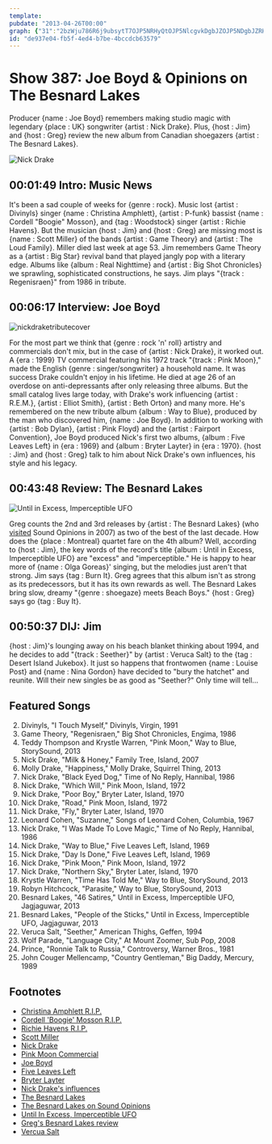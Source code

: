 ```yaml
---
template: 
pubdate: "2013-04-26T00:00"
graph: {"31":"2bzWju786R6j9ubsytT7OJP5NRHyQtOJP5NlcgvkDgbJZOJP5NDgbJZRHyQtDgbJZo9tVj6Fdp0DgbJZ","AH":"","210":"3hai2BAACi3hai2xbJAl3hai2XtcZJX6cfdgMit6gMit6xbJAl97qipxbJAlW32V7xbJAl97qipBHm1G","2CD":"X6cfdqYVo9RHBKHqYVo9MmEQjRHBKHMmEQjaXO848uHcKMmEQj"}
id: "de937e04-fb5f-4ed4-b7be-4bccdcb63579"
---
```






# Show 387: Joe Boyd & Opinions on The Besnard Lakes

Producer {name : Joe Boyd} remembers making studio magic with legendary {place : UK} songwriter {artist : Nick Drake}. Plus, {host : Jim} and {host : Greg} review the new album from Canadian shoegazers {artist : The Besnard Lakes}.

![Nick Drake](https://static.soundopinions.org/images/2013/nickdrake1.jpg)



## 00:01:49 Intro: Music News

It's been a sad couple of weeks for {genre : rock}. Music lost {artist : Divinyls} singer {name : Christina Amphlett}, {artist : P-funk} bassist {name : Cordell "Boogie" Mosson}, and {tag : Woodstock} singer {artist : Richie Havens}. But the musician {host : Jim} and {host : Greg} are missing most is {name : Scott Miller} of the bands {artist : Game Theory} and {artist : The Loud Family}. Miller died last week at age 53. Jim remembers Game Theory as a {artist : Big Star} revival band that played jangly pop with a literary edge. Albums like {album : Real Nighttime} and {artist : Big Shot Chronicles} we sprawling, sophisticated constructions, he says. Jim plays "{track : Regenisraen}" from 1986 in tribute.



## 00:06:17 Interview: Joe Boyd

![nickdraketributecover](https://static.soundopinions.org/assets/387/AH0.jpg)

For the most part we think that {genre : rock 'n' roll} artistry and commercials don't mix, but in the case of {artist : Nick Drake}, it worked out. A {era : 1999} TV commercial featuring his 1972 track "{track : Pink Moon}," made the English {genre : singer/songwriter} a household name. It was success Drake couldn't enjoy in his lifetime. He died at age 26 of an overdose on anti-depressants after only releasing three albums. But the small catalog lives large today, with Drake's work influencing {artist : R.E.M.}, {artist : Elliot Smith}, {artist : Beth Orton} and many more. He's remembered on the new tribute album {album : Way to Blue}, produced by the man who discovered him, {name : Joe Boyd}. In addition to working with {artist : Bob Dylan}, {artist : Pink Floyd} and the {artist : Fairport Convention}, Joe Boyd produced Nick's first two albums, {album : Five Leaves Left} in {era : 1969} and {album : Bryter Layter} in {era : 1970}. {host : Jim} and {host : Greg} talk to him about Nick Drake's own influences, his style and his legacy.



## 00:43:48 Review: The Besnard Lakes

![Until in Excess, Imperceptible UFO](https://static.soundopinions.org/assets/387/2100.jpg)

Greg counts the 2nd and 3rd releases by {artist : The Besnard Lakes} (who [visited](/show/89) Sound Opinions in 2007) as two of the best of the last decade. How does the {place : Montreal} quartet fare on the 4th album? Well, according to {host : Jim}, the key words of the record's title {album : Until in Excess, Imperceptible UFO} are "excess" and "imperceptible." He is happy to hear more of {name : Olga Goreas}' singing, but the melodies just aren't that strong. Jim says {tag : Burn It}. Greg agrees that this album isn't as strong as its predecessors, but it has its own rewards as well. The Besnard Lakes bring slow, dreamy "{genre : shoegaze} meets Beach Boys." {host : Greg} says go {tag : Buy It}.



## 00:50:37 DIJ: Jim

{host : Jim}'s lounging away on his beach blanket thinking about 1994, and he decides to add "{track : Seether}" by {artist : Veruca Salt} to the {tag : Desert Island Jukebox}. It just so happens that frontwomen {name : Louise Post} and {name : Nina Gordon} have decided to "bury the hatchet" and reunite. Will their new singles be as good as "Seether?" Only time will tell...



## Featured Songs

2. Divinyls, "I Touch Myself," Divinyls, Virgin, 1991
3. Game Theory, "Regenisraen," Big Shot Chronicles, Engima, 1986
4. Teddy Thompson and Krystle Warren, "Pink Moon," Way to Blue, StorySound, 2013
5. Nick Drake, "Milk & Honey," Family Tree, Island, 2007
6. Molly Drake, "Happiness," Molly Drake, Squirrel Thing, 2013
7. Nick Drake, "Black Eyed Dog," Time of No Reply, Hannibal, 1986
8. Nick Drake, "Which Will," Pink Moon, Island, 1972
9. Nick Drake, "Poor Boy," Bryter Later, Island, 1970
10. Nick Drake, "Road," Pink Moon, Island, 1972
11. Nick Drake, "Fly," Bryter Later, Island, 1970
12. Leonard Cohen, "Suzanne," Songs of Leonard Cohen, Columbia, 1967
13. Nick Drake, "I Was Made To Love Magic," Time of No Reply, Hannibal, 1986
14. Nick Drake, "Way to Blue," Five Leaves Left, Island, 1969
15. Nick Drake, "Day Is Done," Five Leaves Left, Island, 1969
16. Nick Drake, "Pink Moon," Pink Moon, Island, 1972
17. Nick Drake, "Northern Sky," Bryter Later, Island, 1970
18. Krystle Warren, "Time Has Told Me," Way to Blue, StorySound, 2013
19. Robyn Hitchcock, "Parasite," Way to Blue, StorySound, 2013
20. Besnard Lakes, "46 Satires," Until in Excess, Imperceptible UFO, Jagjaguwar, 2013
21. Besnard Lakes, "People of the Sticks," Until in Excess, Imperceptible UFO, Jagjaguwar, 2013
22. Veruca Salt, "Seether," American Thighs, Geffen, 1994
23. Wolf Parade, "Language City," At Mount Zoomer, Sub Pop, 2008
24. Prince, "Ronnie Talk to Russia," Controversy, Warner Bros., 1981
25. John Couger Mellencamp, "Country Gentleman," Big Daddy, Mercury, 1989



## Footnotes

- [Christina Amphlett R.I.P.](http://www.nytimes.com/2013/04/23/arts/music/christina-amphlett-divinyls-singer-dies-at-53.html?_r=0)
- [Cordell 'Boogie' Mosson R.I.P.](http://www.nj.com/entertainment/music/index.ssf/2013/04/cordell_boogie_mosson_p-funk_b.html)
- [Richie Havens R.I.P.](http://www.npr.org/blogs/therecord/2013/04/23/178470389/richie-havens-folk-singer-who-opened-woodstock-has-died)
- [Scott Miller](http://www.loudfamily.com/scott.html)
- [Nick Drake](http://www.brytermusic.com/)
- [Pink Moon Commercial](https://www.youtube.com/watch?v=BIOW9fLT9eY)
- [Joe Boyd](http://www.joeboyd.co.uk/)
- [Five Leaves Left](http://www.allmusic.com/album/five-leaves-left-mw0000189840)
- [Bryter Layter](http://www.nickdrake.com/bryter_layter.html)
- [Nick Drake's influences](http://www.theguardian.com/music/2013/mar/22/nick-drake-mother-molly)
- [The Besnard Lakes](http://www.thebesnardlakes.com/)
- [The Besnard Lakes on Sound Opinions](/show/89)
- [Until In Excess, Imperceptible UFO](http://www.jagjaguwar.com/onesheet.php?cat=JAG207)
- [Greg's Besnard Lakes review](http://www.chicagotribune.com/entertainment/music/turnitup/chi-besnard-lakes-review-20130401,0,6950273.column)
- [Vercua Salt](http://www.verucasalt.com/)
